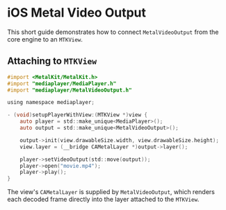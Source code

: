# iOS Metal Video Output

This short guide demonstrates how to connect `MetalVideoOutput` from the core engine to an `MTKView`.

## Attaching to `MTKView`

```objective-c
#import <MetalKit/MetalKit.h>
#import "mediaplayer/MediaPlayer.h"
#import "mediaplayer/MetalVideoOutput.h"

using namespace mediaplayer;

- (void)setupPlayerWithView:(MTKView *)view {
    auto player = std::make_unique<MediaPlayer>();
    auto output = std::make_unique<MetalVideoOutput>();

    output->init(view.drawableSize.width, view.drawableSize.height);
    view.layer = (__bridge CAMetalLayer *)output->layer();

    player->setVideoOutput(std::move(output));
    player->open("movie.mp4");
    player->play();
}
```

The view's `CAMetalLayer` is supplied by `MetalVideoOutput`, which renders each decoded frame directly into the layer attached to the `MTKView`.
